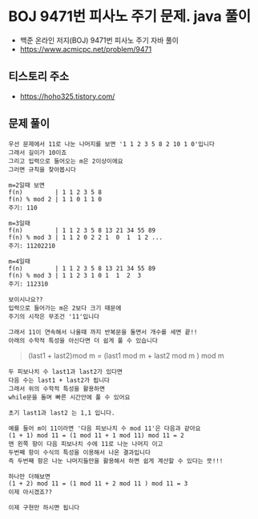 # BOJ 9471번 피사노 주기 문제. java 풀이
- 백준 온라인 저지(BOJ) 9471번 피사노 주기 자바 풀이
- https://www.acmicpc.net/problem/9471

## 티스토리 주소
- https://hoho325.tistory.com/



## 문제 풀이
```
우선 문제에서 11로 나눈 나머지를 보면 '1 1 2 3 5 8 2 10 1 0'입니다
그래서 길이가 10이죠
그리고 입력으로 들어오는 m은 2이상이에요
그러면 규칙을 찾아봅시다

m=2일때 보면
f(n)         | 1 1 2 3 5 8
f(n) % mod 2 | 1 1 0 1 1 0
주기: 110

m=3일때
f(n)         | 1 1 2 3 5 8 13 21 34 55 89
f(n) % mod 3 | 1 1 2 0 2 2 1  0  1  1 2 ...
주기: 11202210

m=4일때
f(n)         | 1 1 2 3 5 8 13 21 34 55 89
f(n) % mod 3 | 1 1 2 3 1 0 1  1  2  3
주기: 112310

보이시나요??
입력으로 들어가는 m은 2보다 크기 때문에
주기의 시작은 무조건 '11'입니다

그래서 11이 연속해서 나올때 까지 반복문을 돌면서 개수를 세면 끝!!
아래의 수학적 특성을 아신다면 더 쉽게 풀 수 있습니다
```
> (last1 + last2)mod m = (last1 mod m + last2 mod m ) mod m


```
두 피보나치 수 last1과 last2가 있다면
다음 수는 last1 + last2가 됩니다
그래서 위의 수학적 특성을 활용하면
while문을 돌며 빠른 시간안에 풀 수 있어요

초기 last1과 last2 는 1,1 입니다.

예를 들어 m이 11이라면 '다음 피보나치 수 mod 11'은 다음과 같아요
(1 + 1) mod 11 = (1 mod 11 + 1 mod 11) mod 11 = 2
맨 왼쪽 항이 다음 피보나치 수에 11로 나눈 나머지 이고
두번째 항이 수식의 특성을 이용해서 나온 결과입니다
즉 두번째 항은 나눈 나머지들만을 활용해서 하면 쉽게 계산할 수 있다는 뜻!!!

하나만 더해보면
(1 + 2) mod 11 = (1 mod 11 + 2 mod 11 ) mod 11 = 3
이제 아시겠죠??

이제 구현만 하시면 됩니다
```